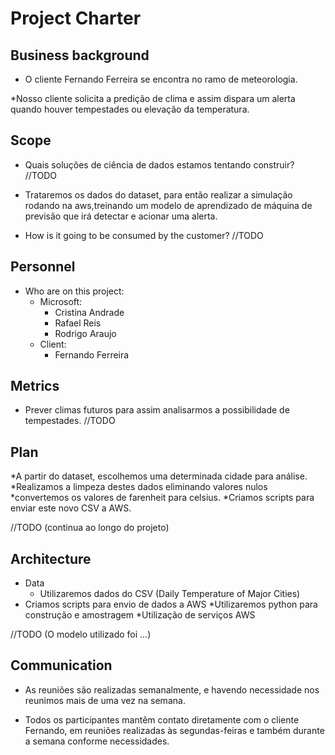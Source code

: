 # Project Charter

## Business background

* O cliente Fernando Ferreira se encontra no ramo de meteorologia.

*Nosso cliente solicita a predição de clima e assim dispara um alerta quando houver tempestades ou elevação da temperatura.

## Scope
*  Quais soluções de ciência de dados estamos tentando construir? //TODO

* Trataremos os dados do dataset, para então realizar a simulação rodando na aws,treinando um modelo de aprendizado de máquina de previsão que irá detectar e acionar uma alerta.

* How is it going to be consumed by the customer? //TODO

## Personnel
* Who are on this project:
	* Microsoft:
		* Cristina Andrade
		* Rafael Reis
		* Rodrigo Araujo
	* Client:
		* Fernando Ferreira

	
## Metrics
*  Prever climas futuros para assim analisarmos a possibilidade de tempestades. //TODO


## Plan
*A partir do dataset, escolhemos uma determinada cidade para análise.
*Realizamos a limpeza destes dados eliminando valores nulos
*convertemos os valores de farenheit para celsius.
*Criamos scripts para enviar este novo CSV a AWS.

//TODO (continua ao longo do projeto)

## Architecture
* Data
  * Utilizaremos dados do CSV  (Daily Temperature of Major Cities)
* Criamos scripts para envio de dados a AWS
	*Utilizaremos python para construção e amostragem
	*Utilização de serviços AWS


//TODO (O modelo utilizado foi …)



## Communication
* As reuniões são realizadas semanalmente, e havendo necessidade nos reunimos mais de uma vez na semana.

* Todos os participantes mantêm contato diretamente com o cliente Fernando, em reuniões realizadas às segundas-feiras e também durante a semana conforme necessidades.

